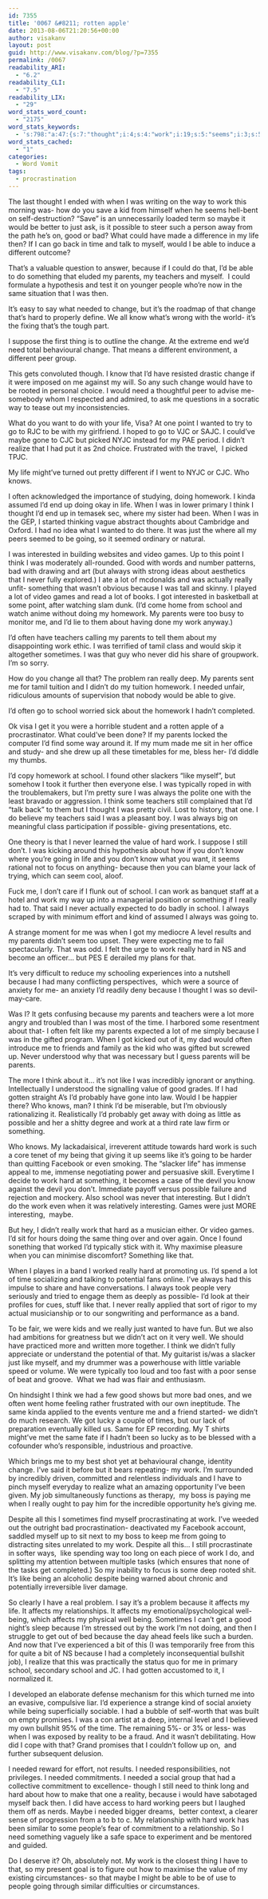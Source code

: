 ```yaml
---
id: 7355
title: '0067 &#8211; rotten apple'
date: 2013-08-06T21:20:56+00:00
author: visakanv
layout: post
guid: http://www.visakanv.com/blog/?p=7355
permalink: /0067
readability_ARI:
  - "6.2"
readability_CLI:
  - "7.5"
readability_LIX:
  - "29"
word_stats_word_count:
  - "2175"
word_stats_keywords:
  - 's:798:"a:47:{s:7:"thought";i:4;s:4:"work";i:19;s:5:"seems";i:3;s:5:"maybe";i:5;s:4:"just";i:5;s:8:"possible";i:5;s:4:"good";i:5;s:4:"life";i:7;s:4:"time";i:4;s:4:"able";i:4;s:9:"different";i:4;s:7:"because";i:12;s:7:"parents";i:10;s:8:"teachers";i:5;s:6:"people";i:3;s:4:"same";i:5;s:6:"needed";i:7;s:6:"change";i:9;s:4:"hard";i:10;s:4:"know";i:5;s:5:"thing";i:3;s:4:"need";i:4;s:5:"point";i:3;s:6:"wanted";i:3;s:7:"realize";i:3;s:6:"pretty";i:3;s:5:"knows";i:3;s:8:"homework";i:5;s:5:"think";i:8;s:5:"going";i:6;s:5:"video";i:3;s:5:"games";i:4;s:6:"really";i:9;s:6:"school";i:8;s:7:"problem";i:3;s:4:"deep";i:3;s:4:"like";i:11;s:9:"typically";i:3;s:4:"said";i:3;s:6:"giving";i:3;s:5:"value";i:3;s:7:"anxiety";i:3;s:5:"devil";i:3;s:11:"interesting";i:3;s:4:"well";i:3;s:7:"despite";i:3;s:7:"affects";i:4;}";'
word_stats_cached:
  - "1"
categories:
  - Word Vomit
tags:
  - procrastination
---
```

The last thought I ended with when I was writing on the way to work this morning was- how do you save a kid from himself when he seems hell-bent on self-destruction? &#8220;Save&#8221; is an unnecessarily loaded term so maybe it would be better to just ask, is it possible to steer such a person away from the path he&#8217;s on, good or bad? What could have made a difference in my life then? If I can go back in time and talk to myself, would I be able to induce a different outcome?

That&#8217;s a valuable question to answer, because if I could do that, I&#8217;d be able to do something that eluded my parents, my teachers and myself.  I could formulate a hypothesis and test it on younger people who&#8217;re now in the same situation that I was then.

It&#8217;s easy to say what needed to change, but it&#8217;s the roadmap of that change that&#8217;s hard to properly define. We all know what&#8217;s wrong with the world- it&#8217;s the fixing that&#8217;s the tough part.

I suppose the first thing is to outline the change. At the extreme end we&#8217;d need total behavioural change. That means a different environment, a different peer group.

This gets convoluted though. I know that I&#8217;d have resisted drastic change if it were imposed on me against my will. So any such change would have to be rooted in personal choice. I would need a thoughtful peer to advise me- somebody whom I respected and admired, to ask me questions in a socratic way to tease out my inconsistencies.

What do you want to do with your life, Visa? At one point I wanted to try to go to RJC to be with my girlfriend. I hoped to go to VJC or SAJC. I could&#8217;ve maybe gone to CJC but picked NYJC instead for my PAE period. I didn&#8217;t realize that I had put it as 2nd choice. Frustrated with the travel,  I picked TPJC.

My life might&#8217;ve turned out pretty different if I went to NYJC or CJC. Who knows.

I often acknowledged the importance of studying, doing homework. I kinda assumed I&#8217;d end up doing okay in life. When I was in lower primary I think I thought I&#8217;d end up in temasek sec, where my sister had been. When I was in the GEP, I started thinking vague abstract thoughts about Cambridge and Oxford. I had no idea what I wanted to do there. It was just the where all my peers seemed to be going, so it seemed ordinary or natural.

I was interested in building websites and video games. Up to this point I think I was moderately all-rounded. Good with words and number patterns, bad with drawing and art (but always with strong ideas about aesthetics that I never fully explored.) I ate a lot of mcdonalds and was actually really unfit- something that wasn&#8217;t obvious because I was tall and skinny. I played a lot of video games and read a lot of books. I got interested in basketball at some point, after watching slam dunk. (I&#8217;d come home from school and watch anime without doing my homework. My parents were too busy to monitor me, and I&#8217;d lie to them about having done my work anyway.)

I&#8217;d often have teachers calling my parents to tell them about my disappointing work ethic. I was terrified of tamil class and would skip it altogether sometimes. I was that guy who never did his share of groupwork. I&#8217;m so sorry.

How do you change all that? The problem ran really deep. My parents sent me for tamil tuition and I didn&#8217;t do my tuition homework. I needed unfair, ridiculous amounts of supervision that nobody would be able to give.

I&#8217;d often go to school worried sick about the homework I hadn&#8217;t completed.

Ok visa I get it you were a horrible student and a rotten apple of a procrastinator. What could&#8217;ve been done? If my parents locked the computer I&#8217;d find some way around it. If my mum made me sit in her office and study- and she drew up all these timetables for me, bless her- I&#8217;d diddle my thumbs.

I&#8217;d copy homework at school. I found other slackers &#8220;like myself&#8221;, but somehow I took it further then everyone else. I was typically roped in with the troublemakers, but I&#8217;m pretty sure I was always the polite one with the least bravado or aggression. I think some teachers still complained that I&#8217;d &#8220;talk back&#8221; to them but I thought I was pretty civil. Lost to history, that one. I do believe my teachers said I was a pleasant boy. I was always big on meaningful class participation if possible- giving presentations, etc.

One theory is that I never learned the value of hard work. I suppose I still don&#8217;t. I was kicking around this hypothesis about how if you don&#8217;t know where you&#8217;re going in life and you don&#8217;t know what you want, it seems rational not to focus on anything- because then you can blame your lack of trying, which can seem cool, aloof.

Fuck me, I don&#8217;t care if I flunk out of school. I can work as banquet staff at a hotel and work my way up into a managerial position or something if I really had to. That said I never actually expected to do badly in school. I always scraped by with minimum effort and kind of assumed I always was going to.

A strange moment for me was when I got my mediocre A level results and my parents didn&#8217;t seem too upset. They were expecting me to fail spectacularly. That was odd. I felt the urge to work really hard in NS and become an officer&#8230; but PES E derailed my plans for that.

It&#8217;s very difficult to reduce my schooling experiences into a nutshell because I had many conflicting perspectives,  which were a source of anxiety for me- an anxiety I&#8217;d readily deny because I thought I was so devil-may-care.

Was I? It gets confusing because my parents and teachers were a lot more angry and troubled than I was most of the time. I harbored some resentment about that- I often felt like my parents expected a lot of me simply because I was in the gifted program. When I got kicked out of it, my dad would often introduce me to friends and family as the kid who was gifted but screwed up. Never understood why that was necessary but I guess parents will be parents.

The more I think about it&#8230; it&#8217;s not like I was incredibly ignorant or anything. Intellectually I understood the signalling value of good grades. If I had gotten straight A&#8217;s I&#8217;d probably have gone into law. Would I be happier there? Who knows, man? I think I&#8217;d be miserable, but I&#8217;m obviously rationalizing it. Realistically I&#8217;d probably get away with doing as little as possible and her a shitty degree and work at a third rate law firm or something.

Who knows. My lackadaisical, irreverent attitude towards hard work is such a core tenet of my being that giving it up seems like it&#8217;s going to be harder than quitting Facebook or even smoking. The &#8220;slacker life&#8221; has immense appeal to me, immense negotiating power and persuasive skill. Everytime I decide to work hard at something, it becomes a case of the devil you know against the devil you don&#8217;t. Immediate payoff versus possible failure and rejection and mockery. Also school was never that interesting. But I didn&#8217;t do the work even when it was relatively interesting. Games were just MORE interesting,  maybe.

But hey, I didn&#8217;t really work that hard as a musician either. Or video games. I&#8217;d sit for hours doing the same thing over and over again. Once I found sonething that worked I&#8217;d typically stick with it. Why maximise pleasure when you can minimise discomfort? Something like that.

When I playes in a band I worked really hard at promoting us. I&#8217;d spend a lot of time socializing and talking to potential fans online. I&#8217;ve always had this impulse to share and have conversations. I always took people very seriously and tried to engage them as deeply as possible- I&#8217;d look at their profiles for cues, stuff like that. I never really applied that sort of rigor to my actual musicianship or to our songwriting and performance as a band.

To be fair, we were kids and we really just wanted to have fun. But we also had ambitions for greatness but we didn&#8217;t act on it very well. We should have practiced more and written more together. I think we didn&#8217;t fully appreciate or understand the potential of that. My guitarist is/was a slacker just like myself, and my drummer was a powerhouse with little variable speed or volume. We were typically too loud and too fast with a poor sense of beat and groove.  What we had was flair and enthusiasm.

On hindsight I think we had a few good shows but more bad ones, and we often went home feeling rather frustrated with our own ineptitude. The same kinda applied to the events venture me and a friend started- we didn&#8217;t do much research. We got lucky a couple of times, but our lack of preparation eventually killed us. Same for EP recording. My T shirts might&#8217;ve met the same fate if I hadn&#8217;t been so lucky as to be blessed with a cofounder who&#8217;s responsible, industrious and proactive.

Which brings me to my best shot yet at behavioural change, identity change. I&#8217;ve said it before but it bears repeating- my work. I&#8217;m surrounded by incredibly driven, committed and relentless individuals and I have to pinch myself everyday to realize what an amazing opportunity I&#8217;ve been given. My job simultaneously functions as therapy,  my boss is paying me when I really ought to pay him for the incredible opportunity he&#8217;s giving me.

Despite all this I sometimes find myself procrastinating at work. I&#8217;ve weeded out the outright bad procrastination- deactivated my Facebook account, saddled myself up to sit next to my boss to keep me from going to distracting sites unrelated to my work. Despite all this&#8230; I still procrastinate in softer ways,  like spending way too long on each piece of work I do, and splitting my attention between multiple tasks (which ensures that none of the tasks get completed.) So my inability to focus is some deep rooted shit. It&#8217;s like being an alcoholic despite being warned about chronic and potentially irreversible liver damage.

So clearly I have a real problem. I say it&#8217;s a problem because it affects my life. It affects my relationships. It affects my emotional/psychological well-being, which affects my physical well being. Sometimes I can&#8217;t get a good night&#8217;s sleep because I&#8217;m stressed out by the work I&#8217;m not doing, and then I struggle to get out of bed because the day ahead feels like such a burden. And now that I&#8217;ve experienced a bit of this (I was temporarily free from this for quite a bit of NS because I had a completely inconsequential bullshit job), I realize that this was practically the status quo for me in primary school, secondary school and JC. I had gotten accustomed to it, I normalized it.

I developed an elaborate defense mechanism for this which turned me into an evasive, compulsive liar. I&#8217;d experience a strange kind of social anxiety while being superficially sociable. I had a bubble of self-worth that was built on empty promises. I was a con artist at a deep, internal level and I believed my own bullshit 95% of the time. The remaining 5%- or 3% or less- was when I was exposed by reality to be a fraud. And it wasn&#8217;t debilitating. How did I cope with that? Grand promises that I couldn&#8217;t follow up on,  and further subsequent delusion.

I needed reward for effort, not results. I needed responsibilities, not privileges. I needed commitments. I needed a social group that had a collective commitment to excellence- though I still need to think long and hard about how to make that one a reality, because i would have sabotaged myself back then. I did have access to hard working peers but I laughed them off as nerds. Maybe i needed bigger dreams,  better context, a clearer sense of progression from a to b to c. My relationship with hard work has been similar to some people&#8217;s fear of commitment to a relationship. So I need something vaguely like a safe space to experiment and be mentored and guided.

Do I deserve it? Oh, absolutely not. My work is the closest thing I have to that, so my present goal is to figure out how to maximise the value of my existing circumstances- so that maybe I might be able to be of use to people going through similar difficulties or circumstances.